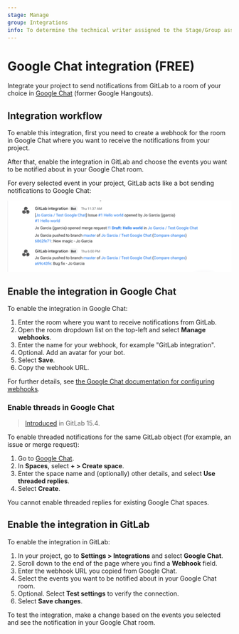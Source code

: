 ```yaml
---
stage: Manage
group: Integrations
info: To determine the technical writer assigned to the Stage/Group associated with this page, see https://about.gitlab.com/handbook/product/ux/technical-writing/#assignments
---
```


# Google Chat integration **(FREE)**

Integrate your project to send notifications from GitLab to a
room of your choice in [Google Chat](https://chat.google.com/) (former Google
Hangouts).

## Integration workflow

To enable this integration, first you need to create a webhook for the room in
Google Chat where you want to receive the notifications from your project.

After that, enable the integration in GitLab and choose the events you want to
be notified about in your Google Chat room.

For every selected event in your project, GitLab acts like a bot sending
notifications to Google Chat:

![Google Chat integration illustration](img/google_chat_integration_v13_11.png)

## Enable the integration in Google Chat

To enable the integration in Google Chat:

1. Enter the room where you want to receive notifications from GitLab.
1. Open the room dropdown list on the top-left and select **Manage webhooks**.
1. Enter the name for your webhook, for example "GitLab integration".
1. Optional. Add an avatar for your bot.
1. Select **Save**.
1. Copy the webhook URL.

For further details, see [the Google Chat documentation for configuring webhooks](https://developers.google.com/chat/how-tos/webhooks).

### Enable threads in Google Chat

> [Introduced](https://gitlab.com/gitlab-org/gitlab/-/issues/27823) in GitLab 15.4.

To enable threaded notifications for the same GitLab object (for example, an issue or merge request):

1. Go to [Google Chat](https://chat.google.com/).
1. In **Spaces**, select **+ > Create space**.
1. Enter the space name and (optionally) other details, and select **Use threaded replies**.
1. Select **Create**.

You cannot enable threaded replies for existing Google Chat spaces.

## Enable the integration in GitLab

To enable the integration in GitLab:

1. In your project, go to **Settings > Integrations** and select **Google Chat**.
1. Scroll down to the end of the page where you find a **Webhook** field.
1. Enter the webhook URL you copied from Google Chat.
1. Select the events you want to be notified about in your Google Chat room.
1. Optional. Select **Test settings** to verify the connection.
1. Select **Save changes**.

To test the integration, make a change based on the events you selected and
see the notification in your Google Chat room.
